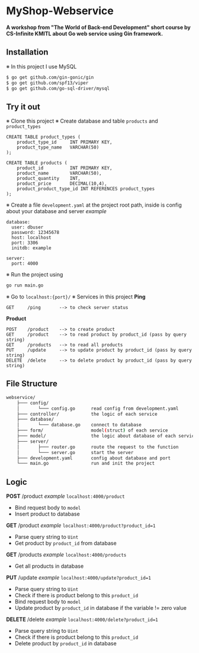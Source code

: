 # MyShop-Webservice
**A workshop from "The World of Back-end Development" short course by CS-Infinite KMITL
about Go web service using Gin framework.**

## Installation
※ In this project I use MySQL
```sh
$ go get github.com/gin-gonic/gin
$ go get github.com/spf13/viper
$ go get github.com/go-sql-driver/mysql
```
## Try it out
※ Clone this project
※ Create database and table `products` and `product_types`
```
CREATE TABLE product_types (
    product_type_id     INT PRIMARY KEY,
    product_type_name   VARCHAR(50)
);
```
```
CREATE TABLE products (
    product_id          INT PRIMARY KEY,
    product_name        VARCHAR(50),
    product_quantity    INT,
    product_price       DECIMAL(10,4),
    product_product_type_id INT REFERENCES product_types
);
```
※ Create a file `development.yaml` at the project root path, inside is config about your database and server
*example*
```
database:
  user: dbuser
  password: 12345678
  host: localhost
  port: 3306
  initdb: example

server:
  port: 4000
```
※ Run the project using
```sh
go run main.go
```
※ Go to `localhost:{port}/`
※ Services in this project
**Ping**
```
GET     /ping       --> to check server status
```
**Product**
```
POST    /product    --> to create product
GET     /product    --> to read product by product_id (pass by query string)
GET     /products   --> to read all products
PUT     /update     --> to update product by product_id (pass by query string)
DELETE  /delete     --> to delete product by product_id (pass by query string)
```
## File Structure
```sh
webservice/
    ├─── config/
    │       └─── config.go      read config from development.yaml
    ├─── controller/            the logic of each service
    ├─── database/ 
    │       └─── database.go    connect to database
    ├─── form/                  model(struct) of each service
    ├─── model/                 the logic about database of each service
    ├─── server/
    │       ├─── router.go      route the request to the function
    │       └─── server.go      start the server
    ├─── development.yaml       config about database and port
    └─── main.go                run and init the project
```
## Logic
**POST**    /product
*example* `localhost:4000/product`
- Bind request body to `model`
- Insert product to database

**GET**     /product
*example* `localhost:4000/product?product_id=1`
- Parse query string to `Uint`
- Get product by `product_id` from database

**GET**     /products
*example* `localhost:4000/products`
- Get all products in database

**PUT**     /update
*example* `localhost:4000/update?product_id=1`
- Parse query string to `Uint`
- Check if there is product belong to this `product_id`
- Bind request body to `model`
- Update product by `product_id` in database if the variable != zero value

**DELETE**  /delete
*example* `localhost:4000/delete?product_id=1`
- Parse query string to `Uint`
- Check if there is product belong to this `product_id`
- Delete product by `product_id` in database
